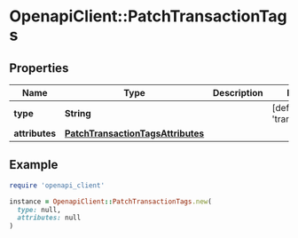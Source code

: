 # OpenapiClient::PatchTransactionTags

## Properties

| Name | Type | Description | Notes |
| ---- | ---- | ----------- | ----- |
| **type** | **String** |  | [default to &#39;transaction&#39;] |
| **attributes** | [**PatchTransactionTagsAttributes**](PatchTransactionTagsAttributes.md) |  |  |

## Example

```ruby
require 'openapi_client'

instance = OpenapiClient::PatchTransactionTags.new(
  type: null,
  attributes: null
)
```


